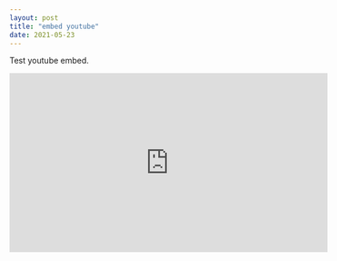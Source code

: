 ```yaml
---
layout: post
title: "embed youtube"
date: 2021-05-23
---
```


Test youtube embed.
<iframe src="http://www.youtube.com/embed/MMhZNseGtAY"
width="560" height="315" frameborder="0" allowfullscreen></iframe>
